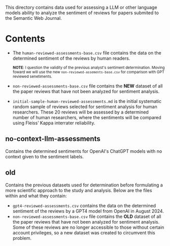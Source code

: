 This directory contains data used for assessing a LLM or other language models ability to analyze the sentiment of reviews for papers submited to the Semantic Web Journal.

# Contents

- The `human-reviewed-assessments-base.csv` file contains the data on the determined sentiment of the reviews by human readers.

  <small>**NOTE**: I question the validity of the previous analyst's sentiment determination. Moving foward we will use the new `non-reviewed-assements-base.csv` for comparison with GPT reviewed senetiments.</small>

- `non-reviewed-assessments-base.csv` file contains the **NEW** dataset of all the paper reviews that have not been analyzed for sentiment analysis.

- `initial-sample-human-reviewed-assessments.md` is the initial systematic random sample of reviews selected for sentiment analysis for human researchers. These 20 reviews will be assessed by a determined number of human researchers, where the sentiments will be compared using Fleiss’ Kappa interrater reliability.

## no-context-llm-assessments

Contains the determined sentiments for OpenAI's ChatGPT models with no context given to the sentiment labels.

## old

Contains the previous datasets used for determination before formulating a more scientific approach to the study and analysis. Below are the files within and what they contain:

- `gpt4-reviewed-assessments.csv` contains the data on the determined sentiment of the reviews by a GPT4 model from OpenAI in August 2024.
- `non-reviewed-assessments-base.csv` file contains the **OLD** dataset of all the paper reviews that have not been analyzed for sentiment analysis. Some of these reviews are no longer accessible to those without certain account privileges, so a new dataset was created to circumvent this problem.
